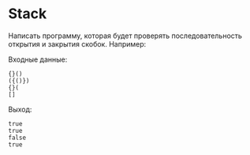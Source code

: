 # Stack

Написать программу, которая будет проверять последовательность открытия и закрытия скобок. Например:

Входные данные:
```
{}()
({()})
{}(
[]
```

Выход:
```
true
true
false
true
```
